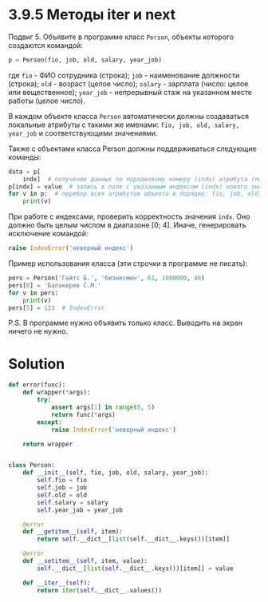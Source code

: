 # 3.9.5 Методы __iter__ и __next__

Подвиг 5. Объявите в программе класс `Person`, объекты которого создаются командой:

```python
p = Person(fio, job, old, salary, year_job)
```

где `fio` - ФИО сотрудника (строка); `job` - наименование должности (строка); `old` - возраст (целое число); `salary` -
зарплата (число: целое или вещественное); `year_job` - непрерывный стаж на указанном месте работы (целое число).

В каждом объекте класса `Person` автоматически должны создаваться локальные атрибуты с такими же
именами: `fio, job, old, salary, year_job` и соответствующими значениями.

Также с объектами класса Person должны поддерживаться следующие команды:

```python
data = p[
    indx]  # получение данных по порядковому номеру (indx) атрибута (порядок: fio, job, old, salary, year_job и начинается с нуля)
p[indx] = value  # запись в поле с указанным индексом (indx) нового значения value
for v in p:  # перебор всех атрибутов объекта в порядке: fio, job, old, salary, year_job
    print(v)
```

При работе с индексами, проверить корректность значения `indx`. Оно должно быть целым числом в диапазоне [0; 4]. Иначе,
генерировать исключение командой:

```python
raise IndexError('неверный индекс')
```

Пример использования класса (эти строчки в программе не писать):

```python
pers = Person('Гейтс Б.', 'бизнесмен', 61, 1000000, 46)
pers[0] = 'Балакирев С.М.'
for v in pers:
    print(v)
pers[5] = 123  # IndexError
```

P.S. В программе нужно объявить только класс. Выводить на экран ничего не нужно.

# Solution

```python
def error(func):
    def wrapper(*args):
        try:
            assert args[1] in range(0, 5)
            return func(*args)
        except:
            raise IndexError('неверный индекс')

    return wrapper


class Person:
    def __init__(self, fio, job, old, salary, year_job):
        self.fio = fio
        self.job = job
        self.old = old
        self.salary = salary
        self.year_job = year_job

    @error
    def __getitem__(self, item):
        return self.__dict__[list(self.__dict__.keys())[item]]

    @error
    def __setitem__(self, item, value):
        self.__dict__[list(self.__dict__.keys())[item]] = value

    def __iter__(self):
        return iter(self.__dict__.values())
```